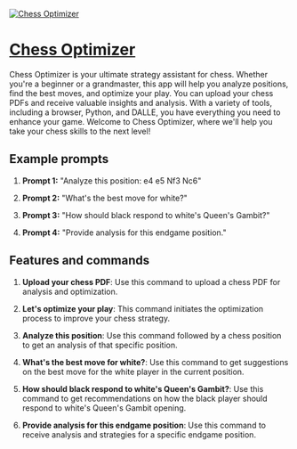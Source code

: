 [![Chess Optimizer](https://files.oaiusercontent.com/file-lTZb0aTNc8R6rWnR3WNidEvq?se=2123-10-15T23%3A37%3A46Z&sp=r&sv=2021-08-06&sr=b&rscc=max-age%3D31536000%2C%20immutable&rscd=attachment%3B%20filename%3Db79cdc3c-afc0-4374-8aa4-4a83f467d1f7.png&sig=k4FFzR2DZ7A1hg0njB2CCSgaiOD2uO%2B4Xhdd5AW%2BtAk%3D)](https://chat.openai.com/g/g-IsT20jIDD-chess-optimizer)

# [Chess Optimizer](https://chat.openai.com/g/g-IsT20jIDD-chess-optimizer)

Chess Optimizer is your ultimate strategy assistant for chess. Whether you're a beginner or a grandmaster, this app will help you analyze positions, find the best moves, and optimize your play. You can upload your chess PDFs and receive valuable insights and analysis. With a variety of tools, including a browser, Python, and DALLE, you have everything you need to enhance your game. Welcome to Chess Optimizer, where we'll help you take your chess skills to the next level!

## Example prompts

1. **Prompt 1:** "Analyze this position: e4 e5 Nf3 Nc6"

2. **Prompt 2:** "What's the best move for white?"

3. **Prompt 3:** "How should black respond to white's Queen's Gambit?"

4. **Prompt 4:** "Provide analysis for this endgame position."

## Features and commands

1. **Upload your chess PDF**: Use this command to upload a chess PDF for analysis and optimization.

2. **Let's optimize your play**: This command initiates the optimization process to improve your chess strategy.

3. **Analyze this position**: Use this command followed by a chess position to get an analysis of that specific position.

4. **What's the best move for white?**: Use this command to get suggestions on the best move for the white player in the current position.

5. **How should black respond to white's Queen's Gambit?**: Use this command to get recommendations on how the black player should respond to white's Queen's Gambit opening.

6. **Provide analysis for this endgame position**: Use this command to receive analysis and strategies for a specific endgame position.